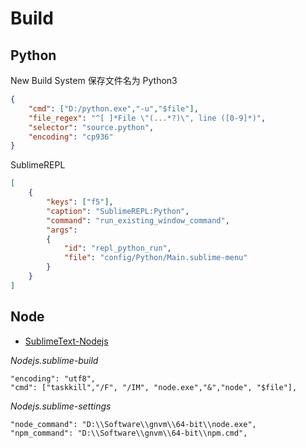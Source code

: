 # Build

## Python

New Build System 保存文件名为 Python3

```json
{
    "cmd": ["D:/python.exe","-u","$file"],
    "file_regex": "^[ ]*File \"(...*?)\", line ([0-9]*)",
    "selector": "source.python",
    "encoding": "cp936"
}
```

SublimeREPL

```json
[
    {
        "keys": ["f5"],
        "caption": "SublimeREPL:Python",
        "command": "run_existing_window_command", 
        "args":
        {
            "id": "repl_python_run",
            "file": "config/Python/Main.sublime-menu"
        }
    }
]
```

## Node

- [SublimeText-Nodejs](https://github.com/tanepiper/SublimeText-Nodejs)

*Nodejs.sublime-build*

```
"encoding": "utf8",
"cmd": ["taskkill","/F", "/IM", "node.exe","&","node", "$file"],
```

*Nodejs.sublime-settings*

```
"node_command": "D:\\Software\\gnvm\\64-bit\\node.exe",
"npm_command": "D:\\Software\\gnvm\\64-bit\\npm.cmd",
```

